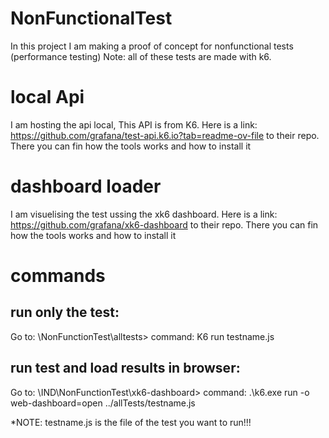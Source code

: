# NonFunctionalTest
In this project I am making a proof of concept for nonfunctional tests (performance testing)
Note: all of these tests are made with k6.

# local Api
I am hosting the api local, This API is from K6. Here is a link: https://github.com/grafana/test-api.k6.io?tab=readme-ov-file to their repo. There you can fin how the tools works and how to install it

# dashboard loader
I am visuelising the test ussing the xk6 dashboard. Here is a link: https://github.com/grafana/xk6-dashboard to their repo. There you can fin how the tools works and how to install it


# commands

## run only the test:
Go to: \NonFunctionTest\alltests>
command: K6 run testname.js

## run test and load results in browser:
Go to: \IND\NonFunctionTest\xk6-dashboard>
command: .\k6.exe run -o web-dashboard=open ../allTests/testname.js

*NOTE: testname.js is the file of the test you want to run!!!
